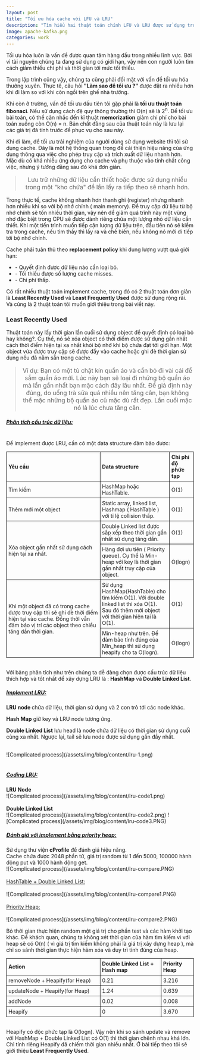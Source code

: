 ```yaml
---
layout: post
title: "Tối ưu hóa cache với LFU và LRU"
description: "Tìm hiểu hai thuật toán chính LFU và LRU được sử dụng trong cache nhằm tối ưu hóa hiệu suất. "
image: apache-kafka.png
categories: work
---
```


Tối ưu hóa luôn là vấn đề được quan tâm hàng đầu trong nhiều lĩnh vực. Bởi vì tài nguyên chúng ta đang sử dụng có giới hạn, vậy nên con người luôn tìm cách giảm thiếu chi phí và thời gian tới mức tối thiểu.

Trong lập trình cũng vậy, chúng ta cũng phải đối mặt với vấn đề tối ưu hóa thường xuyên. Thực tế, câu hỏi <b>"Làm sao để tối ưu ?"</b> được đặt ra nhiều hơn khi đi làm so với khi còn ngồi trên ghế nhà trường.

Khi còn ở trường, vấn đề tối ưu đầu tiên tôi gặp phải là <b> tối ưu thuật toán fibonaci</b>. Nếu sử dụng cách đệ quy thông thường thì O(n) sẽ là 2<sup>n</sup>. Để tối ưu bài toán, có thể cân nhắc đến kĩ thuật <b>memorization</b> giảm chi phí cho bài toán xuống còn O(n) = n. Bản chất đằng sau của thuật toán này là lưu lại các giá trị đã tính trước để phục vụ cho sau này.

Khi đi làm, để tối ưu trải nghiệm của người dùng sử dụng website thì tôi sử dụng cache. Đây là một hệ thống quan trọng để cải thiện hiệu năng của ứng dụng thông qua việc cho phép truy cập và trích xuất dữ liệu nhanh hơn. Mặc dù có khá nhiều ứng dụng cho cache và phụ thuộc vào tính chất công việc, nhưng ý tưởng đằng sau đó khá đơn giản. 

> <p style="font-size:16px;text-align:center">Lưu trữ những dữ liệu cần thiết hoặc được sử dụng nhiều trong một "kho chứa" để lần lấy ra tiếp theo sẽ nhanh hơn.</p>

Trong thực tế, cache không nhanh hơn thanh ghi (register) nhưng nhanh hơn nhiều khi so với bộ nhớ chính ( main memory). Để truy cập dữ liệu từ bộ nhớ chính sẽ tốn nhiều thời gian, vậy nên để giảm quá trình này một vùng nhớ đặc biệt trong CPU sẽ được dành riêng chứa một lượng nhỏ dữ liệu cần thiết. Khi một tiến trình muốn tiếp cận lượng dữ liệu trên, đầu tiên nó sẽ kiểm tra trong cache, nếu tìm thấy thì lấy ra và chế biến, nếu không nó mới đi tiếp tới bộ nhớ chính.

Cache phải tuân thủ theo <b>replacement policy</b> khi dung lượng vượt quá giới hạn:
<ul>
    <li>-  Quyết định được dữ liệu nào cần loại bỏ.</li>
    <li>-  Tối thiếu được số lượng cache misses. </li>
    <li>-  Chi phí thấp. </li>
</ul>

Có rất nhiều thuật toán implement cache, trong đó có 2 thuật toán đơn giản là <b>Least Recently Used</b> và<b> Least Frequently Used</b> được sử dụng rộng rãi. Và cũng là 2 thuật toán tôi muốn giới thiệu trong bài viết này.

<h3><b> Least Recently Used </b></h3>
Thuật toán này lấy thời gian lần cuối sử dụng object để quyết định có loại bỏ hay không?. Cụ thể, nó sẽ xóa object có thời điểm được sử dụng gần nhất cách thời điểm hiện tại xa nhất khỏi bộ nhớ khi bộ chứa đạt tới giới hạn. Một object vừa được truy cập sẽ được đẩy vào cache hoặc ghi đè thời gian sử dụng nếu đã nằm sẵn trong cache.

> <p style="font-size:16px;text-align:center">Ví dụ: Bạn có một tủ chật kín quần áo và cần bỏ đi vài cái để sắm quần áo mới. Lúc này bạn sẽ loại đi những bộ quần áo mà lần gần nhất bạn mặc cách đây lâu nhất. Để giả định này đúng, do uống trà sữa quá nhiều nên tăng cân, bạn không thể mặc những bộ quần áo cũ mặc dù rất đẹp. Lần cuối mặc nó là lúc chưa tăng cân.</p>


<h5> <u>Phân tích cấu trúc dữ liệu:</u></h5>

<br>
Để implement được LRU, cần có một data structure đảm bảo được:

<table style="border-collapse: collapse;">
  <tr >
    <th style="border: 1px solid black;  text-align: left; padding:5px; width:50%">Yêu cầu</th>
    <th style="border: 1px solid black;  text-align: left; padding:5px;">Data structure</th>
    <th style="border: 1px solid black;  text-align: left; padding:5px;">Chi phí độ phức tạp</th>
  </tr>
  <tr>
    <td style="border: 1px solid black;  text-align: left; padding:5px; width:50%">Tìm kiếm</td>
    <td style="border: 1px solid black;  text-align: left; padding:5px;">HashMap hoặc HashTable.</td>
    <td style="border: 1px solid black;  text-align: left; padding:5px;">O(1)</td>
  </tr>
  <tr>
    <td style="border: 1px solid black;  text-align: left; padding:5px; width:50%">Thêm mới một object</td>
    <td style="border: 1px solid black;  text-align: left; padding:5px;">Static array, linked list, Hashmap ( HashTable ) với tỉ lệ collision thấp. </td>
    <td style="border: 1px solid black;  text-align: left; padding:5px;">O(1)</td>
  </tr>
  <tr>
    <td rowspan="2" style="border: 1px solid black;  text-align: left; padding:5px; width:50%">Xóa object gần nhất sử dụng cách hiện tại xa nhất.</td>
    <td style="border: 1px solid black;  text-align: left; padding:5px;">Double Linked list được sắp xếp theo thời gian gần nhất sử dụng tăng dần.</td>
    <td style="border: 1px solid black;  text-align: left; padding:5px;">O(1)</td>
  </tr>
   <tr>
    <td style="border: 1px solid black;  text-align: left; padding:5px;" >Hàng đợi ưu tiên ( Priority queue). Cụ thể là Min-heap với key là thời gian gần nhất truy cập của object. </td>
    <td style="border: 1px solid black;  text-align: left; padding:5px;">O(logn)</td>
  </tr>
  <tr>
    <td rowspan="2" style="border: 1px solid black;  text-align: left; padding:5px; width:50%">Khi một object đã có trong cache được truy cập thì sẽ ghi đè thời điểm hiện tại vào cache. Đồng thời vẫn đảm bảo vị trí các object theo chiều tăng dần thời gian.</td>
    <td style="border: 1px solid black;  text-align: left; padding:5px;" >Sử dụng HashMap(HashTable) cho tìm kiếm O(1). Với double linked list thì xóa O(1). Sau đó thêm mới object với thời gian hiện tại là O(1).  </td>
    <td style="border: 1px solid black;  text-align: left; padding:5px;">O(1)</td>
  </tr>
   <tr>
    <td style="border: 1px solid black;  text-align: left; padding:5px;" >Min-heap như trên. Để đảm bảo tính đúng của Min_heap thì sử dụng heapify cho ta O(logn). </td>
    <td style="border: 1px solid black;  text-align: left; padding:5px;">O(logn)</td>
  </tr>
</table>
<br>
Với bảng phân tích như trên chúng ta dễ dàng chọn được cấu trúc dữ liệu thích hợp và tốt nhất để xây dựng LRU là : <b>HashMap</b> và<b> Double Linked List</b>.

<h5> <u>Implement LRU:</u></h5>
<p><b>LRU node </b>chứa dữ liệu, thời gian sử dụng và 2 con trỏ tới các node khác.</p>
<p><b>Hash Map</b> giữ key và LRU node tương ứng.</p>
<p><b>Double Linked List</b> lưu head là node chứa dữ liệu có thời gian sử dụng cuối cùng xa nhất. Ngược lại, tail sẽ lưu node được sử dụng gần đầy nhất.</p>
<br>
 ![Complicated process](/assets/img/blog/content/lru-1.png)
<br><br>

<h5> <u>Coding LRU:</u></h5>
<b>LRU Node</b>
<br>
 ![Complicated process](/assets/img/blog/content/lru-code1.png)
<br><br>
<b>Double Linked List</b>
<br>
 ![Complicated process](/assets/img/blog/content/lru-code2.png)
![Complicated process](/assets/img/blog/content/lru-code3.PNG)

<h5> <u>Đánh giá với implement bằng priority heap:</u></h5>
Sử dụng thư viện <b>cProfile</b> để đánh giá hiệu năng.<br>
Cache chứa được 2048 phần tử, giá trị random từ 1 đến 5000, 100000 hành động put và 1000 hành động get.
<br>
![Complicated process](/assets/img/blog/content/lru-compare.PNG)
<br><br>
<u>HashTable + Double Linked List:</u>
<br>
<br>
![Complicated process](/assets/img/blog/content/lru-compare1.PNG)
<br><br>
<u>Priority Heap:</u>
<br>
<br>
![Complicated process](/assets/img/blog/content/lru-compare2.PNG)
<p> Bỏ thời gian thực hiện random một giá trị cho phần test và các hàm khởi tạo khác. Để khách quan, chúng ta không xét thời gian của hàm tìm kiếm vì với heap sẽ có O(n) ( vì giá trị tìm kiếm không phải là giá trị xây dựng heap ), mà chỉ so sánh thời gian thực hiện hàm xóa và duy trì tính đúng của heap.</p>
<table style="border-collapse: collapse;">
  <tr >
    <th style="border: 1px solid black;  text-align: left; padding:5px; width:50%">Action</th>
    <th style="border: 1px solid black;  text-align: left; padding:5px;">Double Linked List + Hash map</th>
    <th style="border: 1px solid black;  text-align: left; padding:5px;">Priority Heap</th>
  </tr>
  <tr>
    <td style="border: 1px solid black;  text-align: left; padding:5px; width:50%">removeNode + Heapify(for Heap)</td>
    <td style="border: 1px solid black;  text-align: left; padding:5px;">0.21</td>
    <td style="border: 1px solid black;  text-align: left; padding:5px;">3.216</td>
  </tr>
  <tr>
    <td style="border: 1px solid black;  text-align: left; padding:5px; width:50%">updateNode + Heapify(for Heap)</td>
    <td style="border: 1px solid black;  text-align: left; padding:5px;">1.24 </td>
    <td style="border: 1px solid black;  text-align: left; padding:5px;">0.639</td>
  </tr>
  <tr>
    <td style="border: 1px solid black;  text-align: left; padding:5px; width:50%">addNode</td>
    <td style="border: 1px solid black;  text-align: left; padding:5px;">0.02</td>
    <td style="border: 1px solid black;  text-align: left; padding:5px;">0.008</td>
  </tr>
   <tr>
    <td style="border: 1px solid black;  text-align: left; padding:5px; width:50%">Heapify</td>
    <td style="border: 1px solid black;  text-align: left; padding:5px;">0</td>
    <td style="border: 1px solid black;  text-align: left; padding:5px;">3.670</td>
  </tr>
</table>
<br>
Heapify có độc phức tạp là O(logn). Vậy nên khi so sánh update và remove với HashMap + Double Linked List có O(1) thì thời gian chênh nhau khá lớn. Chỉ tính riêng Heapify đã chiếm thời gian nhiều nhất. Ở bài tiếp theo tôi sẽ giới thiệu <b> Least Frequently Used</b>.
